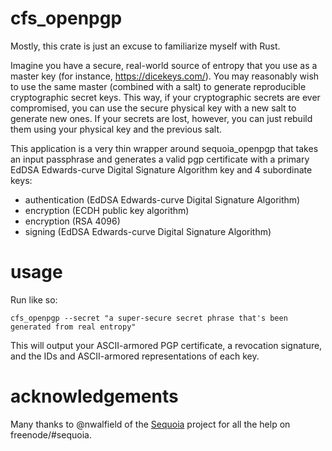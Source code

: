 # cfs_openpgp
Mostly, this crate is just an excuse to familiarize myself with Rust.

Imagine you have a secure, real-world source of entropy that you use as a master key (for instance, 
https://dicekeys.com/). You may reasonably wish to use the same master (combined with a salt) to generate reproducible
cryptographic secret keys. This way, if your cryptographic secrets are ever compromised, you can use the secure 
physical key with a new salt to generate new ones. If your secrets are lost, however, you can just rebuild them using 
your physical key and the previous salt.

This application is a very thin wrapper around sequoia_openpgp that takes an input passphrase and generates a valid pgp 
certificate with a primary EdDSA Edwards-curve Digital Signature Algorithm key and 4 subordinate keys:

* authentication (EdDSA Edwards-curve Digital Signature Algorithm)
* encryption (ECDH public key algorithm)
* encryption (RSA 4096)
* signing (EdDSA Edwards-curve Digital Signature Algorithm)

# usage
Run like so:
```
cfs_openpgp --secret "a super-secure secret phrase that's been generated from real entropy"
```

This will output your ASCII-armored PGP certificate, a revocation signature, and the IDs and ASCII-armored 
representations of each key.

# acknowledgements
Many thanks to @nwalfield of the [Sequoia](https://www.sequoia-pgp.org/) project for all the help on freenode/#sequoia.